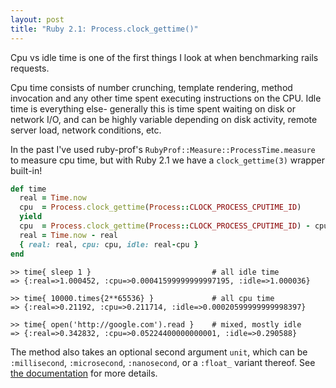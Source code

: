 ```yaml
---
layout: post
title: "Ruby 2.1: Process.clock_gettime()"
---
```


Cpu vs idle time is one of the first things I look at when benchmarking rails requests.

Cpu time consists of number crunching, template rendering, method invocation and any other time spent executing instructions on the CPU. Idle time is everything else- generally this is time spent waiting on disk or network I/O, and can be highly variable depending on disk activity, remote server load, network conditions, etc.

In the past I've used ruby-prof's `RubyProf::Measure::ProcessTime.measure` to measure cpu time, but with Ruby 2.1 we have a `clock_gettime(3)` wrapper built-in!

``` ruby
def time
  real = Time.now
  cpu  = Process.clock_gettime(Process::CLOCK_PROCESS_CPUTIME_ID)
  yield
  cpu  = Process.clock_gettime(Process::CLOCK_PROCESS_CPUTIME_ID) - cpu
  real = Time.now - real
  { real: real, cpu: cpu, idle: real-cpu }
end
```

``` irb
>> time{ sleep 1 }                           # all idle time
=> {:real=>1.000452, :cpu=>0.00041599999999997195, :idle=>1.000036}

>> time{ 10000.times{2**65536} }             # all cpu time
=> {:real=>0.21192, :cpu=>0.211714, :idle=>0.00020599999999998397}

>> time{ open('http://google.com').read }    # mixed, mostly idle
=> {:real=>0.342832, :cpu=>0.05224400000000001, :idle=>0.290588}
```

The method also takes an optional second argument `unit`, which can be `:millisecond`, `:microsecond`, `:nanosecond`, or a `:float_` variant thereof. See [the documentation](http://ruby-doc.org/core-2.1.0/Process.html#method-c-clock_gettime) for more details.
